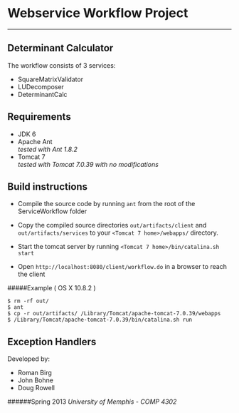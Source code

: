 # Webservice Workflow Project

---
## Determinant Calculator

The workflow consists of 3 services:

* SquareMatrixValidator
* LUDecomposer
* DeterminantCalc

Requirements
---
* JDK 6
* Apache Ant  
*tested with Ant 1.8.2*
* Tomcat 7   
*tested with Tomcat 7.0.39 with no modifications*


Build instructions
-
* Compile the source code by running `ant` from the root of the ServiceWorkflow folder

* Copy the compiled source directories `out/artifacts/client` and `out/artifacts/services` to your `<Tomcat 7 home>/webapps/` directory.

* Start the tomcat server by running `<Tomcat 7 home>/bin/catalina.sh start`
 
* Open `http://localhost:8080/client/workflow.do` in a browser to reach the client


#####Example ( OS X 10.8.2 )

    $ rm -rf out/
    $ ant
    $ cp -r out/artifacts/ /Library/Tomcat/apache-tomcat-7.0.39/webapps
    $ /Library/Tomcat/apache-tomcat-7.0.39/bin/catalina.sh run



Exception Handlers
-
Developed by:

* Roman Birg
* John Bohne
* Doug Rowell
 

######Spring 2013
*University of Memphis - COMP 4302*
